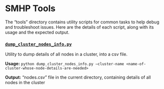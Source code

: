 # SMHP Tools <!-- omit from toc -->

The “tools” directory contains utility scripts for common tasks to help debug and troubleshoot issues.
Here are the details of each script, along with its usage and the expected output.

### [`dump_cluster_nodes_info.py`](./dump_cluster_nodes_info.py) 

Utility to dump details of all nodes in a cluster, into a csv file. 

**Usage:** `python dump_cluster_nodes_info.py –cluster-name <name-of-cluster-whose-node-details-are-needed>`

**Output:** “nodes.csv” file in the current directory, containing details of all nodes in the cluster 
